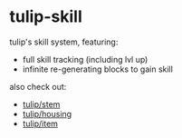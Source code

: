 # tulip-skill

tulip's skill system, featuring:
- full skill tracking (including lvl up)
- infinite re-generating blocks to gain skill

also check out:
- [tulip/stem](https://github.com/tulip-mc/stem)
- [tulip/housing](https://github.com/tulip-mc/housing)
- [tulip/item](https://github.com/tulip-mc/item)
